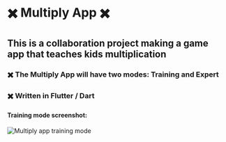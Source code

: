 # :heavy_multiplication_x: Multiply App :heavy_multiplication_x:

## This is a collaboration project making a game app that teaches kids multiplication

### :heavy_multiplication_x: The Multiply App will have two modes: Training and Expert

### :heavy_multiplication_x: Written in Flutter / Dart

#### Training mode screenshot:

![Multiply app training mode](https://github.com/zvikasan/newMultiplyApp/blob/master/app_screenshot.jpg?raw=true)
